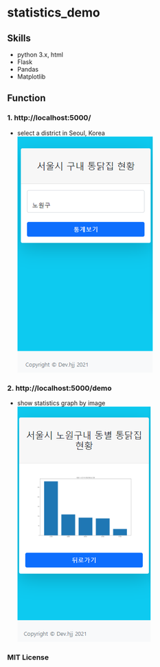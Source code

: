 # statistics_demo

## Skills
- python 3.x, html
- Flask
- Pandas
- Matplotlib

## Function
### 1. http://localhost:5000/ 
- select a district in Seoul, Korea
![demo1](https://raw.githubusercontent.com/devhjj/statistics_demo/master/static/statistics_demo1.PNG)

### 2. http://localhost:5000/demo
- show statistics graph by image
![demo2](https://raw.githubusercontent.com/devhjj/statistics_demo/master/static/statistics_demo2.PNG)

### MIT License
